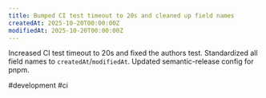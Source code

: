 ```yaml
---
title: Bumped CI test timeout to 20s and cleaned up field names
createdAt: 2025-10-20T00:00:00Z
modifiedAt: 2025-10-20T00:00:00Z
---
```


Increased CI test timeout to 20s and fixed the authors test. Standardized all field names to `createdAt`/`modifiedAt`. Updated semantic-release config for pnpm.

#development #ci
